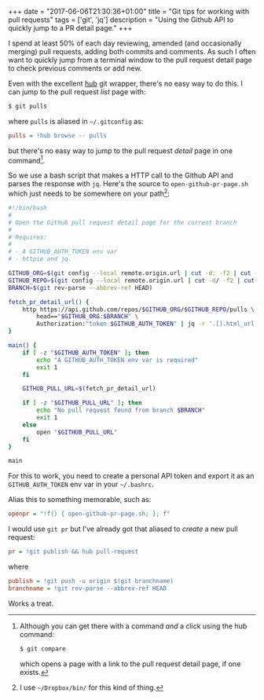 +++
date = "2017-06-06T21:30:36+01:00"
title = "Git tips for working with pull requests"
tags = ['git', 'jq']
description = "Using the Github API to quickly jump to a PR detail page."
+++

I spend at least 50% of each day reviewing, amended (and occasionally merging) pull requests, adding
both commits and comments. As such I often want to quickly jump from a terminal window
to the pull request detail page to check previous comments or add new.

Even with the excellent [hub](https://hub.github.com/) git wrapper, there's no easy way to do this. I can
jump to the pull request *list* page with:

```bash
$ git pulls
```

where `pulls` is aliased in `~/.gitconfig` as:

```ini
pulls = !hub browse -- pulls
```
but there's no easy way to jump to the pull request *detail* page in one
command[^1].

So we use a bash script that makes a HTTP call to the Github API and
parses the response with `jq`. Here's the source to `open-github-pr-page.sh` 
which just needs to be somewhere on your path[^2]:

```bash
#!/bin/bash
#
# Open the Github pull request detail page for the current branch 
#
# Requires:
#
# - A GITHUB_AUTH_TOKEN env var
# - httpie and jq.

GITHUB_ORG=$(git config --local remote.origin.url | cut -d: -f2 | cut -d/ -f1)
GITHUB_REPO=$(git config --local remote.origin.url | cut -d/ -f2 | cut -d. -f1)
BRANCH=$(git rev-parse --abbrev-ref HEAD)

fetch_pr_detail_url() {
    http https://api.github.com/repos/$GITHUB_ORG/$GITHUB_REPO/pulls \
        head=="$GITHUB_ORG:$BRANCH" \
        Authorization:"token $GITHUB_AUTH_TOKEN" | jq -r '.[].html_url'
}

main() {
    if [ -z "$GITHUB_AUTH_TOKEN" ]; then
        echo "A GITHUB_AUTH_TOKEN env var is required"
        exit 1
    fi

    GITHUB_PULL_URL=$(fetch_pr_detail_url)

    if [ -z "$GITHUB_PULL_URL" ]; then
        echo "No pull request found from branch $BRANCH"
        exit 1
    else
        open "$GITHUB_PULL_URL"
    fi
}

main
```
For this to work, you need to create a personal API token and export it as an
`GITHUB_AUTH_TOKEN` env var in your `~/.bashrc`.

Alias this to something memorable, such as:

```ini
openpr = "!f() { open-github-pr-page.sh; }; f"
```

I would use `git pr` but I've already got that aliased to _create_ a new pull
request:

```ini
pr = !git publish && hub pull-request
```
where

```ini
publish = !git push -u origin $(git branchname)
branchname = !git rev-parse --abbrev-ref HEAD
```

Works a treat.


[^1]: Although you can get there with a command _and_ a click using the hub
    command:
    ```bash
    $ git compare
    ```
    which opens a page with a link to the pull request detail page, if one exists. 

[^2]: I use `~/Dropbox/bin/` for this kind of thing.
